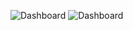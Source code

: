 ![Dashboard](https://github.com/jessicabauer/BI_projects/blob/main/4.%20Qlik%20Sense/Portf%C3%B3lio%20-%20Qlik%20Sense.PNG)
![Dashboard](https://github.com/jessicabauer/BI_projects/blob/main/4.%20Qlik%20Sense/Qlik%20Sense%20-%20Dashboard%20Sales%20-%20J%C3%A9ssica%20M.PNG)
